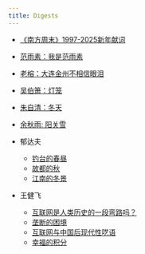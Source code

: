 ```yaml
---
title: Digests
---
```

- [《南方周末》1997-2025新年献词](../2024/12/29/（文摘）《南方周末》1997-2025新年献词/)
- [范雨素：我是范雨素](../2024/12/29/（文摘）范雨素：我是范雨素/)
- [老榕：大连金州不相信眼泪](../2024/12/29/（文摘）老榕：大连金州不相信眼泪/)
- [吴伯箫：灯笼](../2024/12/29/（文摘）吴伯箫：灯笼/)
- [朱自清：冬天](../2024/12/29/（文摘）朱自清：冬天/)
- [余秋雨: 阳关雪](../2025/01/04/（文摘）余秋雨：阳关雪/)

- 郁达夫
  - [钓台的春昼](../2024/12/29/（文摘）郁达夫：钓台的春昼/)
  - [故都的秋](../2024/12/29/（文摘）郁达夫：故都的秋/)
  - [江南的冬景](../2024/12/29/（文摘）郁达夫：江南的冬景/)

- 王健飞
  - [互联网是人类历史的一段弯路吗？](https://1q43.blog/post/673/)
  - [垄断的困境](https://1q43.blog/post/766/)
  - [互联网与中国后现代性呓语](https://1q43.blog/post/782/)
  - [幸福的积分](https://1q43.blog/post/5322/)